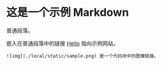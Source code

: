 # 这是一个示例 Markdown

普通段落。

嵌入在普通段落中的链接 [Hello](https://example.com) 指向示例网站。

    ![img](./local/static/sample.png) 是一个代码块中的图像链接。
